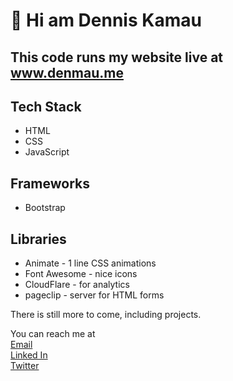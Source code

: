 # 👋 Hi am Dennis Kamau

## This code runs my website live at <a href="https://www.denmau.me">www.denmau.me</a>

## Tech Stack

- HTML
- CSS
- JavaScript

## Frameworks

- Bootstrap

## Libraries

- Animate - 1 line CSS animations
- Font Awesome - nice icons
- CloudFlare - for analytics
- pageclip - server for HTML forms

There is still more to come, including projects.

You can reach me at
<br />
[Email](mailto:dmkamau475@gmail.com)
<br />
[Linked In](https:www.linkedin.com/in/denmau)
<br />
[Twitter](https:www.twitter.com/denmau6)
